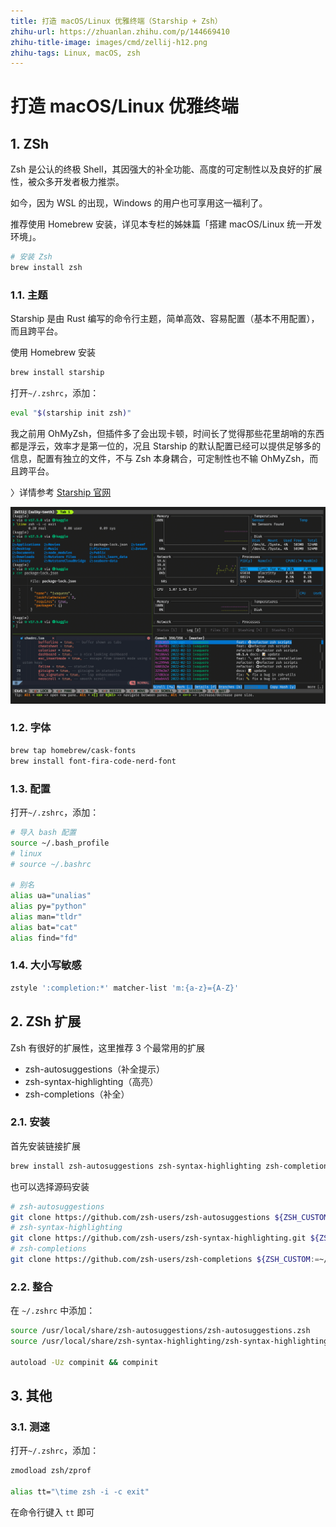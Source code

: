 ```yaml
---
title: 打造 macOS/Linux 优雅终端（Starship + Zsh）
zhihu-url: https://zhuanlan.zhihu.com/p/144669410
zhihu-title-image: images/cmd/zellij-h12.png
zhihu-tags: Linux, macOS, zsh
---
```


# 打造 macOS/Linux 优雅终端

## 1. ZSh

Zsh 是公认的终极 Shell，其因强大的补全功能、高度的可定制性以及良好的扩展性，被众多开发者极力推崇。

如今，因为 WSL 的出现，Windows 的用户也可享用这一福利了。

推荐使用 Homebrew 安装，详见本专栏的姊妹篇「搭建 macOS/Linux 统一开发环境」。

```sh
# 安装 Zsh
brew install zsh
```

### 1.1. 主题

Starship 是由 Rust 编写的命令行主题，简单高效、容易配置（基本不用配置），而且跨平台。

使用 Homebrew 安装

```sh
brew install starship
```

打开`~/.zshrc`，添加：

```sh
eval "$(starship init zsh)"
```

我之前用 OhMyZsh，但插件多了会出现卡顿，时间长了觉得那些花里胡哨的东西都是浮云，效率才是第一位的，况且 Starship 的默认配置已经可以提供足够多的信息，配置有独立的文件，不与 Zsh 本身耦合，可定制性也不输 OhMyZsh，而且跨平台。

〉详情参考 [Starship 官网](https://starship.rs/)

![starship](images/cmd/alacritty.png)

### 1.2. 字体

```sh
brew tap homebrew/cask-fonts
brew install font-fira-code-nerd-font
```

### 1.3. 配置

打开`~/.zshrc`，添加：

```sh
# 导入 bash 配置
source ~/.bash_profile
# linux
# source ~/.bashrc

# 别名
alias ua="unalias"
alias py="python"
alias man="tldr"
alias bat="cat"
alias find="fd"
```

### 1.4. 大小写敏感

```sh
zstyle ':completion:*' matcher-list 'm:{a-z}={A-Z}'
```

## 2. ZSh 扩展

Zsh 有很好的扩展性，这里推荐 3 个最常用的扩展

- zsh-autosuggestions（补全提示）
- zsh-syntax-highlighting（高亮）
- zsh-completions（补全）

### 2.1. 安装

首先安装链接扩展

```sh
brew install zsh-autosuggestions zsh-syntax-highlighting zsh-completions
```

也可以选择源码安装

```sh
# zsh-autosuggestions
git clone https://github.com/zsh-users/zsh-autosuggestions ${ZSH_CUSTOM:-~/.oh-my-zsh/custom}/plugins/zsh-autosuggestions
# zsh-syntax-highlighting
git clone https://github.com/zsh-users/zsh-syntax-highlighting.git ${ZSH_CUSTOM:-~/.oh-my-zsh/custom}/plugins/zsh-syntax-highlighting
# zsh-completions
git clone https://github.com/zsh-users/zsh-completions ${ZSH_CUSTOM:=~/.oh-my-zsh/custom}/plugins/zsh-completions
```

### 2.2. 整合

在 `~/.zshrc` 中添加：

```sh
source /usr/local/share/zsh-autosuggestions/zsh-autosuggestions.zsh
source /usr/local/share/zsh-syntax-highlighting/zsh-syntax-highlighting.zsh

autoload -Uz compinit && compinit
```

## 3. 其他

### 3.1. 测速

打开`~/.zshrc`，添加：

```sh
zmodload zsh/zprof

alias tt="\time zsh -i -c exit"
```

在命令行键入 `tt` 即可
